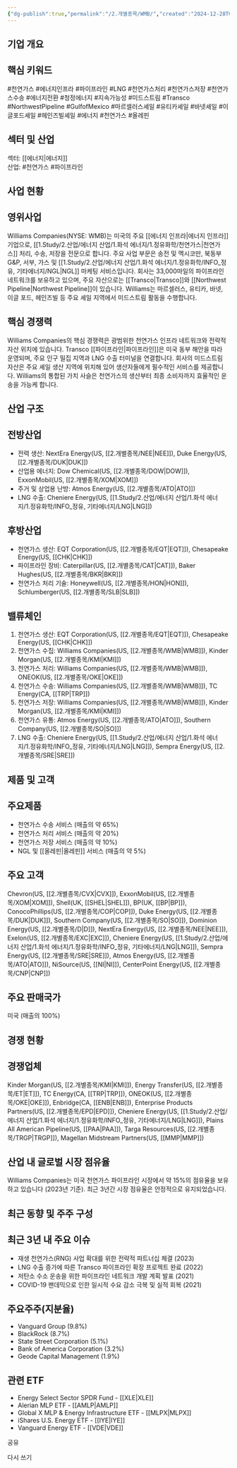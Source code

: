 ```yaml
---
{"dg-publish":true,"permalink":"/2.개별종목/WMB/","created":"2024-12-28T08:18:57.632+09:00","updated":"2025-07-29T21:37:05.391+09:00"}
---
```


## 기업 개요

## 핵심 키워드

#천연가스 #에너지인프라 #파이프라인 #LNG #천연가스처리 #천연가스저장 #천연가스수송 #에너지전환 #청정에너지 #지속가능성 #미드스트림 #Transco #NorthwestPipeline #GulfofMexico #마르셀러스셰일 #유티카셰일 #바넷셰일 #이글포드셰일 #헤인즈빌셰일 #에너지 #천연가스 #올레핀

## 섹터 및 산업

섹터: [[에너지\|에너지]]  
산업: #천연가스 #파이프라인

## 사업 현황

## 영위사업

Williams Companies(NYSE: WMB)는 미국의 주요 [[에너지 인프라\|에너지 인프라]] 기업으로, [[1.Study/2.산업/에너지 산업/1.화석 에너지/1.정유화학/천연가스\|천연가스]] 처리, 수송, 저장을 전문으로 합니다. 주요 사업 부문은 송전 및 멕시코만, 북동부 G&P, 서부, 가스 및 [[1.Study/2.산업/에너지 산업/1.화석 에너지/1.정유화학/INFO_정유, 기타에너지/NGL\|NGL]] 마케팅 서비스입니다. 회사는 33,000마일의 파이프라인 네트워크를 보유하고 있으며, 주요 자산으로는 [[Transco\|Transco]]와 [[Northwest Pipeline\|Northwest Pipeline]]이 있습니다. Williams는 마르셀러스, 유티카, 바넷, 이글 포드, 헤인즈빌 등 주요 셰일 지역에서 미드스트림 활동을 수행합니다.

## 핵심 경쟁력

Williams Companies의 핵심 경쟁력은 광범위한 천연가스 인프라 네트워크와 전략적 자산 위치에 있습니다. Transco [[파이프라인\|파이프라인]]은 미국 동부 해안을 따라 운영되며, 주요 인구 밀집 지역과 LNG 수출 터미널을 연결합니다. 회사의 미드스트림 자산은 주요 셰일 생산 지역에 위치해 있어 생산자들에게 필수적인 서비스를 제공합니다. Williams의 통합된 가치 사슬은 천연가스의 생산부터 최종 소비자까지 효율적인 운송을 가능케 합니다.

## 산업 구조

## 전방산업

- 전력 생산: NextEra Energy(US, [[2.개별종목/NEE\|NEE]]), Duke Energy(US, [[2.개별종목/DUK\|DUK]])
- 산업용 에너지: Dow Chemical(US, [[2.개별종목/DOW\|DOW]]), ExxonMobil(US, [[2.개별종목/XOM\|XOM]])
- 주거 및 상업용 난방: Atmos Energy(US, [[2.개별종목/ATO\|ATO]])
- LNG 수출: Cheniere Energy(US, [[1.Study/2.산업/에너지 산업/1.화석 에너지/1.정유화학/INFO_정유, 기타에너지/LNG\|LNG]])

## 후방산업

- 천연가스 생산: EQT Corporation(US, [[2.개별종목/EQT\|EQT]]), Chesapeake Energy(US, [[CHK\|CHK]])
- 파이프라인 장비: Caterpillar(US, [[2.개별종목/CAT\|CAT]]), Baker Hughes(US, [[2.개별종목/BKR\|BKR]])
- 천연가스 처리 기술: Honeywell(US, [[2.개별종목/HON\|HON]]), Schlumberger(US, [[2.개별종목/SLB\|SLB]])

## 밸류체인

1. 천연가스 생산: EQT Corporation(US, [[2.개별종목/EQT\|EQT]]), Chesapeake Energy(US, [[CHK\|CHK]])
2. 천연가스 수집: Williams Companies(US, [[2.개별종목/WMB\|WMB]]), Kinder Morgan(US, [[2.개별종목/KMI\|KMI]])
3. 천연가스 처리: Williams Companies(US, [[2.개별종목/WMB\|WMB]]), ONEOK(US, [[2.개별종목/OKE\|OKE]])
4. 천연가스 수송: Williams Companies(US, [[2.개별종목/WMB\|WMB]]), TC Energy(CA, [[TRP\|TRP]])
5. 천연가스 저장: Williams Companies(US, [[2.개별종목/WMB\|WMB]]), Kinder Morgan(US, [[2.개별종목/KMI\|KMI]])
6. 천연가스 유통: Atmos Energy(US, [[2.개별종목/ATO\|ATO]]), Southern Company(US, [[2.개별종목/SO\|SO]])
7. LNG 수출: Cheniere Energy(US, [[1.Study/2.산업/에너지 산업/1.화석 에너지/1.정유화학/INFO_정유, 기타에너지/LNG\|LNG]]), Sempra Energy(US, [[2.개별종목/SRE\|SRE]])

## 제품 및 고객

## 주요제품

- 천연가스 수송 서비스 (매출의 약 65%)
- 천연가스 처리 서비스 (매출의 약 20%)
- 천연가스 저장 서비스 (매출의 약 10%)
- NGL 및 [[올레핀\|올레핀]] 서비스 (매출의 약 5%)

## 주요 고객

Chevron(US, [[2.개별종목/CVX\|CVX]]), ExxonMobil(US, [[2.개별종목/XOM\|XOM]]), Shell(UK, [[SHEL\|SHEL]]), BP(UK, [[BP\|BP]]), ConocoPhillips(US, [[2.개별종목/COP\|COP]]), Duke Energy(US, [[2.개별종목/DUK\|DUK]]), Southern Company(US, [[2.개별종목/SO\|SO]]), Dominion Energy(US, [[2.개별종목/D\|D]]), NextEra Energy(US, [[2.개별종목/NEE\|NEE]]), Exelon(US, [[2.개별종목/EXC\|EXC]]), Cheniere Energy(US, [[1.Study/2.산업/에너지 산업/1.화석 에너지/1.정유화학/INFO_정유, 기타에너지/LNG\|LNG]]), Sempra Energy(US, [[2.개별종목/SRE\|SRE]]), Atmos Energy(US, [[2.개별종목/ATO\|ATO]]), NiSource(US, [[NI\|NI]]), CenterPoint Energy(US, [[2.개별종목/CNP\|CNP]])

## 주요 판매국가

미국 (매출의 100%)

## 경쟁 현황

## 경쟁업체

Kinder Morgan(US, [[2.개별종목/KMI\|KMI]]), Energy Transfer(US, [[2.개별종목/ET\|ET]]), TC Energy(CA, [[TRP\|TRP]]), ONEOK(US, [[2.개별종목/OKE\|OKE]]), Enbridge(CA, [[ENB\|ENB]]), Enterprise Products Partners(US, [[2.개별종목/EPD\|EPD]]), Cheniere Energy(US, [[1.Study/2.산업/에너지 산업/1.화석 에너지/1.정유화학/INFO_정유, 기타에너지/LNG\|LNG]]), Plains All American Pipeline(US, [[PAA\|PAA]]), Targa Resources(US, [[2.개별종목/TRGP\|TRGP]]), Magellan Midstream Partners(US, [[MMP\|MMP]])

## 산업 내 글로벌 시장 점유율

Williams Companies는 미국 천연가스 파이프라인 시장에서 약 15%의 점유율을 보유하고 있습니다 (2023년 기준). 최근 3년간 시장 점유율은 안정적으로 유지되었습니다.

## 최근 동향 및 주주 구성

## 최근 3년 내 주요 이슈

- 재생 천연가스(RNG) 사업 확대를 위한 전략적 파트너십 체결 (2023)
- LNG 수출 증가에 따른 Transco 파이프라인 확장 프로젝트 완료 (2022)
- 저탄소 수소 운송을 위한 파이프라인 네트워크 개발 계획 발표 (2021)
- COVID-19 팬데믹으로 인한 일시적 수요 감소 극복 및 실적 회복 (2021)

## 주요주주(지분율)

- Vanguard Group (9.8%)
- BlackRock (8.7%)
- State Street Corporation (5.1%)
- Bank of America Corporation (3.2%)
- Geode Capital Management (1.9%)

## 관련 ETF

- Energy Select Sector SPDR Fund - [[XLE\|XLE]]
- Alerian MLP ETF - [[AMLP\|AMLP]]
- Global X MLP & Energy Infrastructure ETF - [[MLPX\|MLPX]]
- iShares U.S. Energy ETF - [[IYE\|IYE]]
- Vanguard Energy ETF - [[VDE\|VDE]]

공유

다시 쓰기